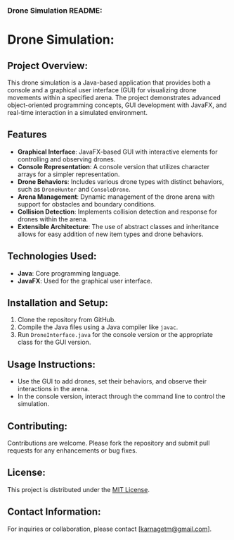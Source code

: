 ### Drone Simulation README:

# Drone Simulation:

## Project Overview:
This drone simulation is a Java-based application that provides both a console and a graphical user interface (GUI) for visualizing drone movements within a specified arena. The project demonstrates advanced object-oriented programming concepts, GUI development with JavaFX, and real-time interaction in a simulated environment.

## Features
- **Graphical Interface**: JavaFX-based GUI with interactive elements for controlling and observing drones.
- **Console Representation**: A console version that utilizes character arrays for a simpler representation.
- **Drone Behaviors**: Includes various drone types with distinct behaviors, such as `DroneHunter` and `ConsoleDrone`.
- **Arena Management**: Dynamic management of the drone arena with support for obstacles and boundary conditions.
- **Collision Detection**: Implements collision detection and response for drones within the arena.
- **Extensible Architecture**: The use of abstract classes and inheritance allows for easy addition of new item types and drone behaviors.

## Technologies Used:
- **Java**: Core programming language.
- **JavaFX**: Used for the graphical user interface.

## Installation and Setup:
1. Clone the repository from GitHub.
2. Compile the Java files using a Java compiler like `javac`.
3. Run `DroneInterface.java` for the console version or the appropriate class for the GUI version.

## Usage Instructions:
- Use the GUI to add drones, set their behaviors, and observe their interactions in the arena.
- In the console version, interact through the command line to control the simulation.

## Contributing:
Contributions are welcome. Please fork the repository and submit pull requests for any enhancements or bug fixes.

## License:
This project is distributed under the [MIT License](https://opensource.org/licenses/MIT).

## Contact Information:
For inquiries or collaboration, please contact [karnagetm@gmail.com].
